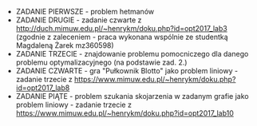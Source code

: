 - ZADANIE PIERWSZE - 	problem hetmanów
- ZADANIE DRUGIE - 	zadanie czwarte z http://duch.mimuw.edu.pl/~henrykm/doku.php?id=opt2017_lab3 (zgodnie z zaleceniem - praca wykonana wspólnie ze studentką Magdaleną Żarek mz360598)
- ZADANIE TRZECIE - 	znajdowanie problemu pomocniczego dla danego problemu optymalizacyjnego (na podstawie zad. 2.)
- ZADANIE CZWARTE - 	gra "Pułkownik Blotto" jako problem liniowy - zadanie trzecie z https://www.mimuw.edu.pl/~henrykm/doku.php?id=opt2017_lab8
- ZADANIE PIĄTE - 	problem szukania skojarzenia w zadanym grafie jako problem liniowy - zadanie trzecie z https://www.mimuw.edu.pl/~henrykm/doku.php?id=opt2017_lab10
